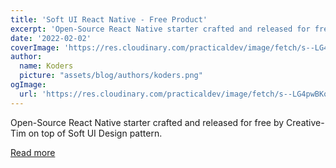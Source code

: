 ```yaml
---
title: 'Soft UI React Native - Free Product'
excerpt: 'Open-Source React Native starter crafted and released for free by Creative-Tim on top of Soft UI Design pattern.'
date: '2022-02-02'
coverImage: 'https://res.cloudinary.com/practicaldev/image/fetch/s--LG4pwBKo--/c_imagga_scale,f_auto,fl_progressive,h_420,q_auto,w_1000/https://dev-to-uploads.s3.amazonaws.com/uploads/articles/4yp6u9v8okc482ir4nhs.jpg'
author:
  name: Koders
  picture: "assets/blog/authors/koders.png"
ogImage:
  url: 'https://res.cloudinary.com/practicaldev/image/fetch/s--LG4pwBKo--/c_imagga_scale,f_auto,fl_progressive,h_420,q_auto,w_1000/https://dev-to-uploads.s3.amazonaws.com/uploads/articles/4yp6u9v8okc482ir4nhs.jpg'
---
```


Open-Source React Native starter crafted and released for free by Creative-Tim on top of Soft UI Design pattern.

[Read more](https://dev.to/sm0ke/soft-ui-react-native-free-product-4kkn)
